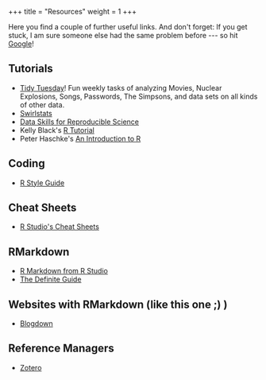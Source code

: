 +++
title = "Resources"
weight = 1
+++

Here you find a couple of further useful links. And don't forget: If you get stuck, I am sure someone else had the same problem before --- so hit [Google](www.google.com)!

## Tutorials
- [Tidy Tuesday](https://www.tidytuesday.com/)! Fun weekly tasks of analyzing Movies, Nuclear Explosions, Songs, Passwords, The Simpsons, and data sets on all kinds of other data.
- [Swirlstats](https://swirlstats.com/)
- [Data Skills for Reproducible Science](https://psyteachr.github.io/msc-data-skills/)
- Kelly Black's [R Tutorial](https://www.cyclismo.org/tutorial/R/)
- Peter Haschke's [An Introduction to R](http://www.sas.rochester.edu/psc/thestarlab/help/rcourse/R-Course.pdf)

## Coding
- [R Style Guide](http://adv-r.had.co.nz/Style.html)

## Cheat Sheets
- [R Studio's Cheat Sheets](https://rstudio.com/resources/cheatsheets/)

## RMarkdown
- [R Markdown from R Studio](https://rmarkdown.rstudio.com/lesson-1.html)
- [The Definite Guide](https://bookdown.org/yihui/rmarkdown/)

## Websites with RMarkdown (like this one ;) )
- [Blogdown](https://bookdown.org/yihui/blogdown/)

## Reference Managers
- [Zotero](https://www.zotero.org/)